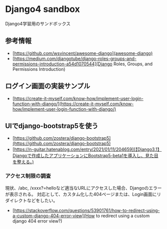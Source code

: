 # Django4 sandbox

Django4学習用のサンドボックス

## 参考情報

- [https://github.com/wsvincent/awesome-django](awesome-django)
- [https://medium.com/djangotube/django-roles-groups-and-permissions-introduction-a54d1070544](Django Roles, Groups, and Permissions Introduction)

## ログイン画面の実装サンプル

- [https://create-it-myself.com/know-how/implement-user-login-function-with-django/](https://create-it-myself.com/know-how/implement-user-login-function-with-django/)

## UIでdjango-bootstrap5を使う

- [https://github.com/zostera/django-bootstrap5](https://github.com/zostera/django-bootstrap5)
- [https://n-guitar.hatenablog.com/entry/2021/01/11/204659](【Django3.1】Djangoで作成したアプリケーションにBootstrap5-beta1を導入し、見た目を整える。)

### アクセス制限の調査

現状、/abc, /xxxx?=helloなど適当なURLにアクセスした場合、Djangoのエラーが表示される。
対応として、カスタム化した404ページまたは、Login画面にリダイレクトなどをしたい。

- [https://stackoverflow.com/questions/53901761/how-to-redirect-using-a-custom-django-404-error-view](How to redirect using a custom django 404 error view?)
